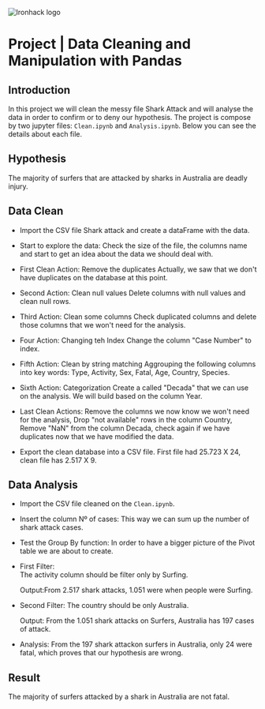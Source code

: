 ![Ironhack logo](https://i.imgur.com/1QgrNNw.png)

# Project | Data Cleaning and Manipulation with Pandas

## Introduction

In this project we will clean the messy file Shark Attack and will analyse the data in order to confirm or to deny our hypothesis. The project is compose by two jupyter files: `Clean.ipynb` and `Analysis.ipynb`. Below you can see the details about each file. 

## Hypothesis

The majority of surfers that are attacked by sharks in Australia are deadly injury. 

## Data Clean

- Import the CSV file Shark attack and create a dataFrame with the data.

- Start to explore the data: 
  Check the size of the file, the columns name and start to get an idea about the data we should deal with. 
   
- First Clean Action: Remove the duplicates
  Actually, we saw that we don't have duplicates on the database at this point.
  
- Second Action: Clean null values 
  Delete columns with null values and clean null rows. 
  
- Third Action: Clean some columns
  Check duplicated columns and delete those columns that we won't need for the analysis.
  
- Four Action: Changing teh Index
  Change the column "Case Number" to index.

- Fifth Action: Clean by string matching
  Aggrouping the following columns into key words: Type, Activity, Sex, Fatal, Age, Country, Species.
  
- Sixth Action: Categorization
  Create a called "Decada" that we can use on the analysis. We will build based on the column Year.
  
- Last Clean Actions:
      Remove the columns we now know we won't need for the analysis, Drop "not available" rows in the column Country, Remove "NaN" from the column Decada, check again if we have duplicates now that we have modified the data. 

- Export the clean database into a CSV file. First file had 25.723 X 24, clean file has 2.517 X 9.


## Data Analysis

- Import the CSV file cleaned on the `Clean.ipynb`.

- Insert the column Nº of cases: 
  This way we can sum up the number of shark attack cases. 
   
- Test the Group By function:
  In order to have a bigger picture of the Pivot table we are about to create.
  
- First Filter:  
  The activity column should be filter only by Surfing.
  
  Output:From 2.517 shark attacks, 1.051 were when people were Surfing. 
  
- Second Filter: 
  The country should be only Australia.
  
  Output: From the 1.051 shark attacks on Surfers, Australia has 197 cases of attack.
  
- Analysis: 
  From the 197 shark attackon surfers in Australia, only 24 were fatal, which proves that our hypothesis are wrong.
  

## Result

The majority of surfers attacked by a shark in Australia are not fatal.

